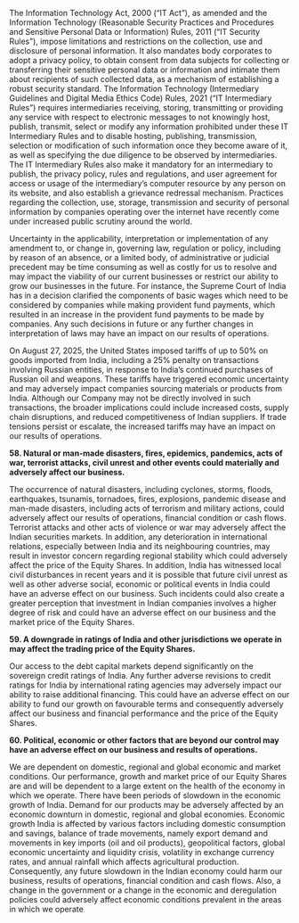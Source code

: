 The Information Technology Act, 2000 (“IT Act”), as amended and the Information Technology (Reasonable Security Practices and Procedures and Sensitive Personal Data or Information) Rules, 2011 (“IT Security Rules”), impose limitations and restrictions on the collection, use and disclosure of personal information. It also mandates body corporates to adopt a privacy policy, to obtain consent from data subjects for collecting or transferring their sensitive personal data or information and intimate them about recipients of such collected data, as a mechanism of establishing a robust security standard. The Information Technology (Intermediary Guidelines and Digital Media Ethics Code) Rules, 2021 (“IT Intermediary Rules”) requires intermediaries receiving, storing, transmitting or providing any service with respect to electronic messages to not knowingly host, publish, transmit, select or modify any information prohibited under these IT Intermediary Rules and to disable hosting, publishing, transmission, selection or modification of such information once they become aware of it, as well as specifying the due diligence to be observed by intermediaries. The IT Intermediary Rules also make it mandatory for an intermediary to publish, the privacy policy, rules and regulations, and user agreement for access or usage of the intermediary’s computer resource by any person on its website, and also establish a grievance redressal mechanism. Practices regarding the collection, use, storage, transmission and security of personal information by companies operating over the internet have recently come under increased public scrutiny around the world.

Uncertainty in the applicability, interpretation or implementation of any amendment to, or change in, governing law, regulation or policy, including by reason of an absence, or a limited body, of administrative or judicial precedent may be time consuming as well as costly for us to resolve and may impact the viability of our current businesses or restrict our ability to grow our businesses in the future. For instance, the Supreme Court of India has in a decision clarified the components of basic wages which need to be considered by companies while making provident fund payments, which resulted in an increase in the provident fund payments to be made by companies. Any such decisions in future or any further changes in interpretation of laws may have an impact on our results of operations.

On August 27, 2025, the United States imposed tariffs of up to 50% on goods imported from India, including a 25% penalty on transactions involving Russian entities, in response to India’s continued purchases of Russian oil and weapons. These tariffs have triggered economic uncertainty and may adversely impact companies sourcing materials or products from India. Although our Company may not be directly involved in such transactions, the broader implications could include increased costs, supply chain disruptions, and reduced competitiveness of Indian suppliers. If trade tensions persist or escalate, the increased tariffs may have an impact on our results of operations.

**58. Natural or man-made disasters, fires, epidemics, pandemics, acts of war, terrorist attacks, civil unrest and other events could materially and adversely affect our business.**

The occurrence of natural disasters, including cyclones, storms, floods, earthquakes, tsunamis, tornadoes, fires, explosions, pandemic disease and man-made disasters, including acts of terrorism and military actions, could adversely affect our results of operations, financial condition or cash flows. Terrorist attacks and other acts of violence or war may adversely affect the Indian securities markets. In addition, any deterioration in international relations, especially between India and its neighbouring countries, may result in investor concern regarding regional stability which could adversely affect the price of the Equity Shares. In addition, India has witnessed local civil disturbances in recent years and it is possible that future civil unrest as well as other adverse social, economic or political events in India could have an adverse effect on our business. Such incidents could also create a greater perception that investment in Indian companies involves a higher degree of risk and could have an adverse effect on our business and the market price of the Equity Shares.

**59. A downgrade in ratings of India and other jurisdictions we operate in may affect the trading price of the Equity Shares.**

Our access to the debt capital markets depend significantly on the sovereign credit ratings of India. Any further adverse revisions to credit ratings for India by international rating agencies may adversely impact our ability to raise additional financing. This could have an adverse effect on our ability to fund our growth on favourable terms and consequently adversely affect our business and financial performance and the price of the Equity Shares.

**60. Political, economic or other factors that are beyond our control may have an adverse effect on our business and results of operations.**

We are dependent on domestic, regional and global economic and market conditions. Our performance, growth and market price of our Equity Shares are and will be dependent to a large extent on the health of the economy in which we operate. There have been periods of slowdown in the economic growth of India. Demand for our products may be adversely affected by an economic downturn in domestic, regional and global economies. Economic growth India is affected by various factors including domestic consumption and savings, balance of trade movements, namely export demand and movements in key imports (oil and oil products), geopolitical factors, global economic uncertainty and liquidity crisis, volatility in exchange currency rates, and annual rainfall which affects agricultural production. Consequently, any future slowdown in the Indian economy could harm our business, results of operations, financial condition and cash flows. Also, a change in the government or a change in the economic and deregulation policies could adversely affect economic conditions prevalent in the areas in which we operate